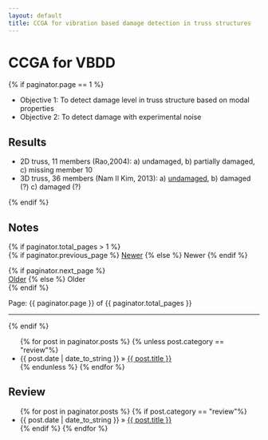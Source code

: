 ```yaml
---
layout: default
title: CCGA for vibration based damage detection in truss structures
---
```


# CCGA for VBDD #

{% if paginator.page == 1 %}
<ul>
  <li>Objective 1: To detect damage level in truss structure based on modal properties</li>
  <li>Objective 2: To detect damage with experimental noise</li>
</ul>

## Results ##

<ul>
<li>2D truss, 11 members (Rao,2004): a) undamaged, b) partially damaged, c) missing member 10</li>
<li>3D truss, 36 members (Nam Il Kim, 2013): a) <a href="http://vireax.github.io/vibration/truss36bars/">undamaged</a>, b) damaged (?) c) damaged (?) </li>  
</ul>
{% endif %}

<h2>Notes</h2>
<!-- Pagination links -->
{% if paginator.total_pages > 1 %}
<div class="pagination">
  {% if paginator.previous_page %}
    <!--a href="/page{{ paginator.previous_page }}" class="previous">Previous</a-->
    <a href="{{ paginator.previous_page_path | prepend: site.baseurl | replace: '//', '/' }}" class="previous">Newer</a>
  {% else %}    <span class="previous">Newer</span>  
  {% endif %}
  
  {% if paginator.next_page %}    
    <!--a href="/page{{ paginator.next_page }}" class="next">Next</a-->
    <a href="{{ paginator.next_page_path | prepend: site.baseurl | replace: '//', '/' }}" class="next">Older</a>
  {% else %}    <span class="next">Older</span>  
  {% endif %}
  
  <span class="page_number">Page: {{ paginator.page }} of {{ paginator.total_pages }}</span>
  <hr>
</div>
{% endif %}

<!-- This loops through the paginated posts -->
  <ul class="list-of-posts">
{% for post in paginator.posts %}
{% unless post.category == "review"%}
<li>
    <span class="index-post-date">{{ post.date | date_to_string }}</span> &raquo;  
    <a href="{{ site.baseurl }}{{ post.url }}">{{ post.title }}</a>
</li>
{% endunless %}
{% endfor %}
 </ul>
 
<h2>Review</h2>
<ul class="list-of-posts">
{% for post in paginator.posts %}
{% if post.category == "review"%}
<li>
    <span class="index-post-date">{{ post.date | date_to_string }}</span> &raquo;  
    <a href="{{ site.baseurl }}{{ post.url }}">{{ post.title }}</a>
</li>
{% endif %}
{% endfor %}
 </ul>

